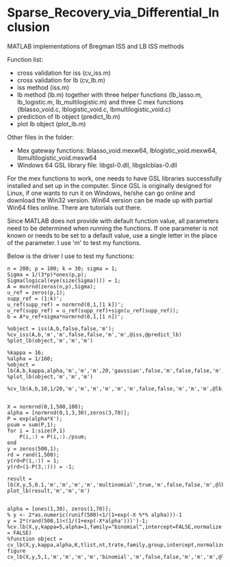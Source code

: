 # Sparse_Recovery_via_Differential_Inclusion
MATLAB implementations of Bregman ISS and LB ISS methods



Function list:  

- cross validation for iss (cv_iss.m)  
- cross validation for lb (cv_lb.m)  
- iss method (iss.m)  
- lb method (lb.m) together with three helper functions (lb_lasso.m, lb_logistic.m, lb_multilogistic.m) and three C mex functions (lblasso_void.c, lblogistic_void.c, lbmultilogistic_void.c)  
- prediction of lb object (predict_lb.m)
- plot lb object (plot_lb.m)  

Other files in the folder:  

- Mex gateway functions: lblasso_void.mexw64, lblogistic_void.mexw64, lbmultilogistic_void.mexw64  
- Windows 64 GSL library file: libgsl-0.dll, libgslcblas-0.dll  


For the mex functions to work, one needs to have GSL libraries successfully installed and set up in the computer. Since GSL is originally designed for Linux, if one wants to run it on Windows, he/she can go online and download the Win32 version. Win64 version can be made up with partial Win64 files online. There are tutorials out there.  


Since MATLAB does not provide with default function value, all parameters need to be determined when running the functions. If one parameter is not known or needs to be set to a default value, use a single letter in the place of the parameter. I use 'm' to test my functions.  


Below is the driver I use to test my functions:  
```
n = 200; p = 100; k = 30; sigma = 1;
Sigma = 1/(3*p)*ones(p,p);
Sigma(logical(eye(size(Sigma)))) = 1;
A = mvnrnd(zeros(n,p),Sigma);
u_ref = zeros(p,1);
supp_ref = (1:k)';
u_ref(supp_ref) = normrnd(0,1,[1 k])';
u_ref(supp_ref) = u_ref(supp_ref)+sign(u_ref(supp_ref));
b = A*u_ref+sigma*normrnd(0,1,[1 n])';

%object = iss(A,b,false,false,'m');
%cv_iss(A,b,'m','m',false,false,'m','m',@iss,@predict_lb)
%plot_lb(object,'m','m','m')

%kappa = 16;
%alpha = 1/160;
%object = lb(A,b,kappa,alpha,'m','m','m',20,'gaussian',false,'m',false,false,'m',@lb_lasso,@lb_logistic,@lb_multilogistic);
%plot_lb(object,'m','m','m')

%cv_lb(A,b,10,1/20,'m','m','m','m','m','m',false,false,'m','m','m',@lb,@predict_lb,@lb_lasso,@lb_logistic,@lb_multilogistic)


X = normrnd(0,1,500,100);
alpha = [normrnd(0,1,3,30),zeros(3,70)];
P = exp(alpha*X');
psum = sum(P,1);
for i = 1:size(P,1)
    P(i,:) = P(i,:)./psum;
end
y = zeros(500,1);
rd = rand(1,500);
y(rd<P(1,:)) = 1;
y(rd>(1-P(3,:))) = -1;

result = lb(X,y,5,0.1,'m','m','m','m','multinomial',true,'m',false,false,'m',@lb_lasso,@lb_logistic,@lb_multilogistic);
plot_lb(result,'m','m','m')


alpha = [ones(1,30), zeros(1,70)];
% y <- 2*as.numeric(runif(500)<1/(1+exp(-X %*% alpha)))-1
y = 2*(rand(500,1)<(1/(1+exp(-X*alpha')))')-1;
%cv.lb(X,y,kappa=5,alpha=1,family="binomial",intercept=FALSE,normalize = FALSE)
%function object = cv_lb(X,y,kappa,alpha,K,tlist,nt,trate,family,group,intercept,normalize,plot_it,se,index,lb,predict,lb_lasso,lb_logistic,lb_multilogistic)
figure
cv_lb(X,y,5,1,'m','m','m','m','binomial','m',false,false,'m','m','m',@lb,@predict_lb,@lb_lasso,@lb_logistic,@lb_multi_logistic)
```
